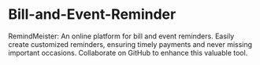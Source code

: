 # Bill-and-Event-Reminder
RemindMeister: An online platform for bill and event reminders. Easily create customized reminders, ensuring timely payments and never missing important occasions. Collaborate on GitHub to enhance this valuable tool.
